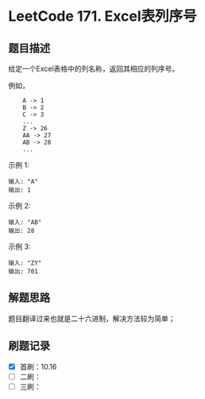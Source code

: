 # LeetCode 171. Excel表列序号

## 题目描述

给定一个Excel表格中的列名称，返回其相应的列序号。

例如，

```
    A -> 1
    B -> 2
    C -> 3
    ...
    Z -> 26
    AA -> 27
    AB -> 28
    ...
```

示例 1:

```
输入: "A"
输出: 1
```

示例 2:

```
输入: "AB"
输出: 28
```

示例 3:

```
输入: "ZY"
输出: 701
```

## 解题思路

题目翻译过来也就是二十六进制，解决方法较为简单；

## 刷题记录

- [x] 首刷：10.16
- [ ] 二刷：
- [ ] 三刷：
